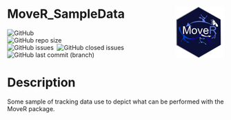
MoveR_SampleData <img src="https://github.com/qpetitjean/MoveR/raw/MoveRV1/man/figures/hexsticker.png" height="120" align="right"/>
=========================================================

<!-- badges: start -->
<img alt="GitHub" src="https://img.shields.io/github/license/qpetitjean/MoveR_SampleData"><br />
<img alt="GitHub repo size" src="https://img.shields.io/github/repo-size/qpetitjean/MoveR_SampleData"><br />
<img alt="GitHub issues" src="https://img.shields.io/github/issues-raw/qpetitjean/MoveR_SampleData">&nbsp;
<img alt="GitHub closed issues" src="https://img.shields.io/github/issues-closed-raw/qpetitjean/MoveR_SampleData"><br />
<img alt="GitHub last commit (branch)" src="https://img.shields.io/github/last-commit/qpetitjean/MoveR_SampleData/main">
<!-- badges: end -->

# Description
 Some sample of tracking data use to depict what can be performed with the MoveR package.
